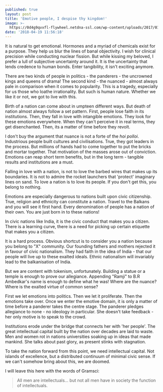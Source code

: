 ```yaml
---
published: true
layout: post
title: 'Emotive people, I despise thy kingdom!'
image: >-
  https://0d4g9qvxfl-flywheel.netdna-ssl.com/wp-content/uploads/2017/01/WPA_mural_Cohen_Building_Washington_D.C_LCCN2010720418.tif-771x492.jpg
date: '2018-04-19 11:56:18'
---
```

It is natural to get emotional. Hormones and a myriad of chemicals exist for a purpose. They help us blur the lines of banal objectivity. I wish for clinical precision while conducting nuclear fission. But while kissing my beloved, I prefer a lull of subjective uncertainty around it. It is the uncertainty that lends credence to human bonds. Enter tangibility, it isn't exciting anymore.

There are two kinds of people in politics - the panderers - the uncrowned kings and queens of drama! The second kind - the nuanced - almost always pale in comparison when it comes to popularity. This is a tragedy, especially for us those who loathe irrationality. But such is human nature. Whether we like it or not, we got to live with this.

Birth of a nation can come about in umpteen different ways. But death of nation almost always follow a set pattern. First, people lose faith in its institutions. Then, they fall in love with intangible emotions. They look for these emotions everywhere. When they can't perceive it in real terms, they get disenchanted. Then, its a matter of time before they revolt.

I don't buy the argument that nuance is not a forte of the *hoi polloi*. Industrious people built cultures and civilisations. True, they got leaders in the process. But millions of hands had to come together to put the bricks and mortar together.  That motivation of the masses arose out of conviction. Emotions can reap short term benefits, but in the long term - tangible results and institutions are a must.

Falling in love with a nation, is not to love the barbed wires that makes up its boundaries. It is not to admire the rocket launchers that 'protect' imaginary lines on sand. To love a nation is to love its people. If you don't get this, you belong to nothing.

Emotions are especially dangerous to nations built upon civic citizenship. True, religion and ethnicity can constitute a nation. Travel to the Balkans and you will see it first hand. Every denomination of people has a nation of their own. You are just born in to these nations!

In civic nations like India, it is the civic conduct that makes you a citizen. There is a learning curve, there is a need for picking up certain etiquette that makes you a citizen.

It is a hard process. Obvious shortcut is to consider you a nation because you belong to "X" community. Our founding fathers and mothers rejected it in favour of civic nationalism. They had faith in the idea of India - that our people will live up to these exalted ideals. Ethnic nationalism will invariably lead to the balkanisation of India.

But we are content with tokenism, unfortunately. Building a statue or a temple is enough to prove our allegiance. Appending "Ramji" to B.R Ambedkar's name is enough to define what he was! Where are the nuance? Where is the exalted virtue of common sense? 

First we let emotions into politics. Then we let it proliferate. Then the emotions take over. Once we enter the emotive domain, it is only a matter of time before a panderer takes the centre stage. The panderer pledges allegiance to none - no ideology in particular. She doesn't take feedback - her only motive is to speak to the crowd.

Institutions erode under the bridge that connects her with 'her people'. The great intellectual capital built by the nation over decades are laid to waste. Men and women rot in nations universities soaking up in ideas that made mankind. She talks about past glory, as present stinks with stagnation.

To take the nation forward from this point, we need intellectual capital. Not islands of excellence, but a distributed continuum of minimal civic sense. If we can't somehow bring about this, we are doomed.

I will leave this here with the words of Gramsci:

> All men are intellectuals… but not all men have in society the function of intellectuals.